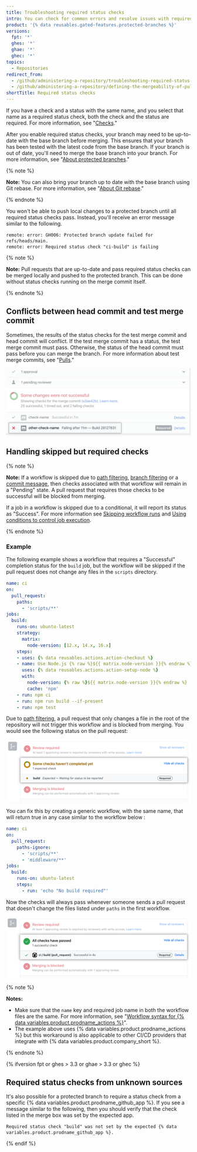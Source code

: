 ```yaml
---
title: Troubleshooting required status checks
intro: You can check for common errors and resolve issues with required status checks.
product: '{% data reusables.gated-features.protected-branches %}'
versions:
  fpt: '*'
  ghes: '*'
  ghae: '*'
  ghec: '*'
topics:
  - Repositories
redirect_from:
  - /github/administering-a-repository/troubleshooting-required-status-checks
  - /github/administering-a-repository/defining-the-mergeability-of-pull-requests/troubleshooting-required-status-checks
shortTitle: Required status checks
---
```

If you have a check and a status with the same name, and you select that name as a required status check, both the check and the status are required. For more information, see "[Checks](/rest/reference/checks)."

After you enable required status checks, your branch may need to be up-to-date with the base branch before merging. This ensures that your branch has been tested with the latest code from the base branch. If your branch is out of date, you'll need to merge the base branch into your branch. For more information, see "[About protected branches](/github/administering-a-repository/about-protected-branches#require-status-checks-before-merging)."

{% note %}

**Note:** You can also bring your branch up to date with the base branch using Git rebase. For more information, see "[About Git rebase](/github/getting-started-with-github/about-git-rebase)."

{% endnote %}

You won't be able to push local changes to a protected branch until all required status checks pass. Instead, you'll receive an error message similar to the following.

```shell
remote: error: GH006: Protected branch update failed for refs/heads/main.
remote: error: Required status check "ci-build" is failing
```
{% note %}

**Note:** Pull requests that are up-to-date and pass required status checks can be merged locally and pushed to the protected branch. This can be done without status checks running on the merge commit itself.

{% endnote %}

## Conflicts between head commit and test merge commit

Sometimes, the results of the status checks for the test merge commit and head commit will conflict. If the test merge commit has a status, the test merge commit must pass. Otherwise, the status of the head commit must pass before you can merge the branch. For more information about test merge commits, see "[Pulls](/rest/reference/pulls#get-a-pull-request)."

![Branch with conflicting merge commits](/assets/images/help/repository/req-status-check-conflicting-merge-commits.png)

## Handling skipped but required checks

{% note %}

**Note:** If a workflow is skipped due to [path filtering](/actions/using-workflows/workflow-syntax-for-github-actions#onpushpull_requestpull_request_targetpathspaths-ignore), [branch filtering](/actions/using-workflows/workflow-syntax-for-github-actions#onpull_requestpull_request_targetbranchesbranches-ignore) or a [commit message](/actions/managing-workflow-runs/skipping-workflow-runs), then checks associated with that workflow will remain in a "Pending" state. A pull request that requires those checks to be successful will be blocked from merging.

If a job in a workflow is skipped due to a conditional, it will report its status as "Success". For more information see [Skipping workflow runs](/actions/managing-workflow-runs/skipping-workflow-runs) and [Using conditions to control job execution](/actions/using-jobs/using-conditions-to-control-job-execution).

{% endnote %}

### Example

The following example shows a workflow that requires a "Successful" completion status for the `build` job, but the workflow will be skipped if the pull request does not change any files in the `scripts` directory.

```yaml
name: ci
on:
  pull_request:
    paths:
      - 'scripts/**'
jobs:
  build:
    runs-on: ubuntu-latest
    strategy:
      matrix:
        node-version: [12.x, 14.x, 16.x]
    steps:
    - uses: {% data reusables.actions.action-checkout %}
    - name: Use Node.js {% raw %}${{ matrix.node-version }}{% endraw %}
      uses: {% data reusables.actions.action-setup-node %}
      with:
        node-version: {% raw %}${{ matrix.node-version }}{% endraw %}
        cache: 'npm'
    - run: npm ci
    - run: npm run build --if-present
    - run: npm test
```

Due to [path filtering](/actions/using-workflows/workflow-syntax-for-github-actions#onpushpull_requestpull_request_targetpathspaths-ignore), a pull request that only changes a file in the root of the repository will not trigger this workflow and is blocked from merging. You would see the following status on the pull request:

![Required check skipped but shown as pending](/assets/images/help/repository/PR-required-check-skipped.png)

You can fix this by creating a generic workflow, with the same name, that will return true in any case similar to the workflow below :

```yaml
name: ci
on:
  pull_request:
    paths-ignore:
      - 'scripts/**'
      - 'middleware/**'
jobs:
  build:
    runs-on: ubuntu-latest
    steps:
      - run: 'echo "No build required"'
```
Now the checks will always pass whenever someone sends a pull request that doesn't change the files listed under `paths` in the first workflow.

![Check skipped but passes due to generic workflow](/assets/images/help/repository/PR-required-check-passed-using-generic.png)

{% note %}

**Notes:**
* Make sure that the `name` key and required job name in both the workflow files are the same. For more information, see "[Workflow syntax for {% data variables.product.prodname_actions %}](/actions/reference/workflow-syntax-for-github-actions)".
* The example above uses {% data variables.product.prodname_actions %} but this workaround is also applicable to other CI/CD providers that integrate with {% data variables.product.company_short %}.

{% endnote %}

{% ifversion fpt or ghes > 3.3 or ghae > 3.3 or ghec %}
## Required status checks from unknown sources

It's also possible for a protected branch to require a status check from a specific {% data variables.product.prodname_github_app %}. If you see a message similar to the following, then you should verify that the check listed in the merge box was set by the expected app.

```
Required status check "build" was not set by the expected {% data variables.product.prodname_github_app %}.
```
{% endif %}
